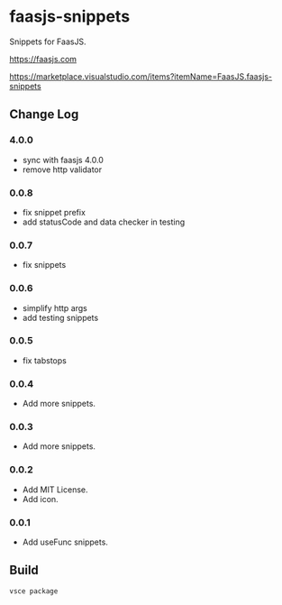 # faasjs-snippets

Snippets for FaasJS.

https://faasjs.com

https://marketplace.visualstudio.com/items?itemName=FaasJS.faasjs-snippets

## Change Log

### 4.0.0

- sync with faasjs 4.0.0
- remove http validator

### 0.0.8

- fix snippet prefix
- add statusCode and data checker in testing

### 0.0.7

- fix snippets

### 0.0.6

- simplify http args
- add testing snippets

### 0.0.5

- fix tabstops

### 0.0.4

- Add more snippets.

### 0.0.3

- Add more snippets.

### 0.0.2

- Add MIT License.
- Add icon.

### 0.0.1

- Add useFunc snippets.

## Build

    vsce package
